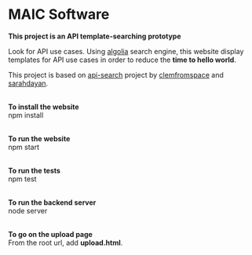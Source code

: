 # MAIC Software

**This project is an API template-searching prototype**

Look for API use cases. Using [algolia](https://www.algolia.com/) search engine, this website display templates for API use cases in order to reduce the **time to hello world**.

This project is based on [api-search](https://github.com/clemfromspace/api-search) project by [clemfromspace](https://github.com/clemfromspace/) and [sarahdayan](https://github.com/sarahdayan).

</br>**To install the website**
</br>npm install

</br>**To run the website**
</br>npm start

</br>**To run the tests**
</br>npm test

</br>**To run the backend server**
</br>node server

</br>**To go on the upload page**
</br>From the root url, add **upload.html**.
